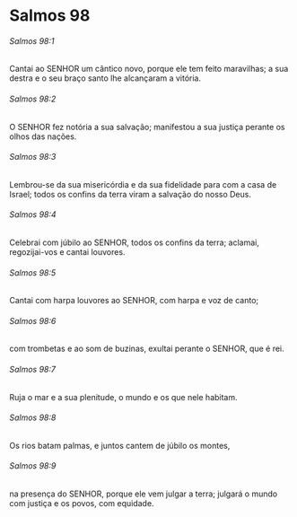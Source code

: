 # Salmos 98

###### Salmos 98:1

Cantai ao SENHOR um cântico novo, porque ele tem feito maravilhas; a sua destra e o seu braço santo lhe alcançaram a vitória.

###### Salmos 98:2

O SENHOR fez notória a sua salvação; manifestou a sua justiça perante os olhos das nações.

###### Salmos 98:3

Lembrou-se da sua misericórdia e da sua fidelidade para com a casa de Israel; todos os confins da terra viram a salvação do nosso Deus.

###### Salmos 98:4

Celebrai com júbilo ao SENHOR, todos os confins da terra; aclamai, regozijai-vos e cantai louvores.

###### Salmos 98:5

Cantai com harpa louvores ao SENHOR, com harpa e voz de canto;

###### Salmos 98:6

com trombetas e ao som de buzinas, exultai perante o SENHOR, que é rei.

###### Salmos 98:7

Ruja o mar e a sua plenitude, o mundo e os que nele habitam.

###### Salmos 98:8

Os rios batam palmas, e juntos cantem de júbilo os montes,

###### Salmos 98:9

na presença do SENHOR, porque ele vem julgar a terra; julgará o mundo com justiça e os povos, com equidade.

